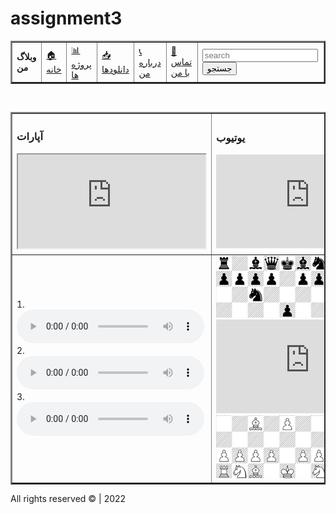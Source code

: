 # assignment3

<!DOCTYPE html>
<html lang="en">
<head>
    <meta charset="UTF-8">
    <meta name="description" content="video and audio website">
    <meta name="keywords" content="video, audio, iframe">
    <meta name="author" content="Fatemeh Kazemi">
    <title>Assignment 3</title>
    <link rel="icon" type="image/x-icon" href="images/favicon.svg">
    <link rel="stylesheet" href="css/style.css">
</head>
<body>
    <div class="container">
        <table border="2" id="header">
            <tr>
                <td><strong>وبلاگ من</strong></td>
                <td><a href="#"><span>&#127968</span> خانه</a></td>
                <td><a href="#"><span>&#128202</span> پروژه ها</a></td>
                <td><a href="#"><span>&#128229</span> دانلودها</a></td>
                <td><a href="#"><span>&#128222</span> درباره من</a></td>
                <td><a href="#"><span>&#128241</span> تماس با من</a></td>
                <td colspan="2">
                    <form action="">
                        <input type="search" name="search-box" placeholder="search">
                        <button name="search">جستجو</button>
                    </form>
                </td>
            </tr>
        </table>
        <br>
        <table border="2" class="media-table">
            <tr>
                <td>
                    <h3>آپارات</h3>
                    <iframe src="https://www.aparat.com/video/video/embed/videohash/gsKot/vt/frame" allowFullScreen="true" webkitallowfullscreen="true" mozallowfullscreen="true" class="iframe-video"></iframe>
                </td>
                <td>
                    <h3>یوتیوب</h3>
                    <iframe src="https://www.youtube.com/embed/oI57XJAcC4Q" title="YouTube video player" frameborder="0" allow="accelerometer; autoplay; clipboard-write; encrypted-media; gyroscope; picture-in-picture" allowfullscreen class="iframe-video"></iframe>
                </td>
                <td>
                    <h3><span>&#127916;</span> ویدیو</h3>
                    <video controls>
                        <source src="media/pexels-nothing-ahead-10505868.mp4" type="video/mp4">
                    </video>
                </td>
            </tr>
            <tr>
                <td>
                   <div>
                        <span>1.</span>
                        <audio controls>
                            <source src="media/Ghazal Shakeri - Ghollak.mp3" type="audio/mp3">
                        </audio>
                   </div>
                   <div>
                        <span>2.</span>
                        <audio controls>
                            <source src="media/Ghazal Shakeri - Ghollak.mp3" type="audio/mp3">
                        </audio>
                    </div>
                    <div>
                        <span>3.</span>
                        <audio controls>
                            <source src="media/Ghazal Shakeri - Ghollak.mp3" type="audio/mp3">
                        </audio>
                    </div>
                </td>
                <td>
                    <img src="images/top.png" alt="" class="shatranj">
                    <iframe src="https://www.google.com/maps/embed?pb=!1m14!1m12!1m3!1d102874.10435372501!2d59.62499612275392!3d36.316774400000014!2m3!1f0!2f0!3f0!3m2!1i1024!2i768!4f13.1!5e0!3m2!1sen!2s!4v1646425801855!5m2!1sen!2s" style="border:0;" allowfullscreen="" loading="lazy" class="map"></iframe>
                    <img src="images/bottom.png" alt="" class="shatranj">
                </td>
                <td>
                    <form action="">
                        <p>نام کاربری</p>
                        <input type="text" name="user-name">
                        <p>گذرواژه</p>
                        <input type="password" name="password">
                        <p>کد امنیتی</p>
                        <img src="images/Captcha.jpg" alt="captcha">
                        <br>
                        <button name="login">ورود</button>
                    </form>
                </td>
            </tr>
        </table>
        <footer>
            <p>All rights reserved &copy; | 2022</p>
        </footer>
    </div>
</body>
</html>
